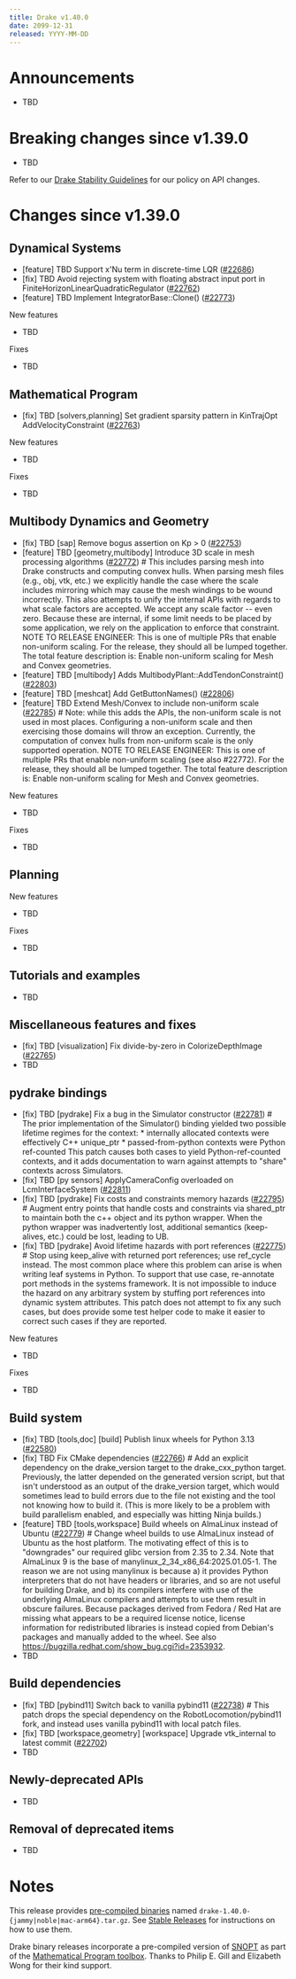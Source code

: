 ```yaml
---
title: Drake v1.40.0
date: 2099-12-31
released: YYYY-MM-DD
---
```


# Announcements

* TBD

# Breaking changes since v1.39.0

* TBD

Refer to our [Drake Stability Guidelines](/stable.html) for our policy
on API changes.

# Changes since v1.39.0

## Dynamical Systems

<!-- <relnotes for systems go here> -->

* [feature] TBD Support x'Nu term in discrete-time LQR ([#22686][_#22686])
* [fix] TBD Avoid rejecting system with floating abstract input port in FiniteHorizonLinearQuadraticRegulator ([#22762][_#22762])
* [feature] TBD Implement IntegratorBase<T>::Clone() ([#22773][_#22773])

New features

* TBD

Fixes

* TBD

## Mathematical Program

<!-- <relnotes for solvers go here> -->

* [fix] TBD [solvers,planning] Set gradient sparsity pattern in KinTrajOpt AddVelocityConstraint ([#22763][_#22763])

New features

* TBD

Fixes

* TBD

## Multibody Dynamics and Geometry

<!-- <relnotes for geometry,multibody go here> -->

* [fix] TBD [sap] Remove bogus assertion on Kp > 0 ([#22753][_#22753])
* [feature] TBD [geometry,multibody] Introduce 3D scale in mesh processing algorithms ([#22772][_#22772])  # This includes parsing mesh into Drake constructs and computing convex hulls. When parsing mesh files (e.g., obj, vtk, etc.) we explicitly handle the case where the scale includes mirroring which may cause the mesh windings to be wound incorrectly. This also attempts to unify the internal APIs with regards to what scale factors are accepted. We accept any scale factor -- even zero. Because these are internal, if some limit needs to be placed by some application, we rely on the application to enforce that constraint. NOTE TO RELEASE ENGINEER: This is one of multiple PRs that enable non-uniform scaling.  For the release, they should all be lumped together. The total feature description is: Enable non-uniform scaling for Mesh and Convex geometries.
* [feature] TBD [multibody] Adds MultibodyPlant::AddTendonConstraint() ([#22803][_#22803])
* [feature] TBD [meshcat] Add GetButtonNames() ([#22806][_#22806])
* [feature] TBD Extend Mesh/Convex to include non-uniform scale ([#22785][_#22785])  # Note: while this adds the APIs, the non-uniform scale is not used in most places. Configuring a non-uniform scale and then exercising those domains will throw an exception. Currently, the computation of convex hulls from non-uniform scale is the only supported operation. NOTE TO RELEASE ENGINEER: This is one of multiple PRs that enable non-uniform scaling (see also #22772).  For the release, they should all be lumped together. The total feature description is: Enable non-uniform scaling for Mesh and Convex geometries.

New features

* TBD

Fixes

* TBD

## Planning

<!-- <relnotes for planning go here> -->


New features

* TBD

Fixes

* TBD

## Tutorials and examples

<!-- <relnotes for examples,tutorials go here> -->

* TBD

## Miscellaneous features and fixes

<!-- <relnotes for common,math,lcm,lcmtypes,manipulation,perception,visualization go here> -->

* [fix] TBD [visualization] Fix divide-by-zero in ColorizeDepthImage ([#22765][_#22765])
* TBD

## pydrake bindings

<!-- <relnotes for bindings go here> -->

* [fix] TBD [pydrake] Fix a bug in the Simulator constructor ([#22781][_#22781])  # The prior implementation of the Simulator() binding yielded two possible lifetime regimes for the context: * internally allocated contexts were effectively C++ unique_ptr * passed-from-python contexts were Python ref-counted This patch causes both cases to yield Python-ref-counted contexts, and it adds documentation to warn against attempts to "share" contexts across Simulators.
* [fix] TBD [py sensors] ApplyCameraConfig overloaded on LcmInterfaceSystem ([#22811][_#22811])
* [fix] TBD [pydrake] Fix costs and constraints memory hazards ([#22795][_#22795])  # Augment entry points that handle costs and constraints via shared_ptr to maintain both the c++ object and its python wrapper. When the python wrapper was inadvertently lost, additional semantics (keep-alives, etc.) could be lost, leading to UB.
* [fix] TBD [pydrake] Avoid lifetime hazards with port references ([#22775][_#22775])  # Stop using keep_alive with returned port references; use ref_cycle instead. The most common place where this problem can arise is when writing leaf systems in Python. To support that use case, re-annotate port methods in the systems framework. It is not impossible to induce the hazard on any arbitrary system by stuffing port references into dynamic system attributes. This patch does not attempt to fix any such cases, but does provide some test helper code to make it easier to correct such cases if they are reported.

New features

* TBD

Fixes

* TBD

## Build system

<!-- <relnotes for cmake,doc,setup,third_party,tools go here> -->

* [fix] TBD [tools,doc] [build] Publish linux wheels for Python 3.13 ([#22580][_#22580])
* [fix] TBD Fix CMake dependencies ([#22766][_#22766])  # Add an explicit dependency on the drake_version target to the drake_cxx_python target. Previously, the latter depended on the generated version script, but that isn't understood as an output of the drake_version target, which would sometimes lead to build errors due to the file not existing and the tool not knowing how to build it. (This is more likely to be a problem with build parallelism enabled, and especially was hitting Ninja builds.)
* [feature] TBD [tools,workspace] Build wheels on AlmaLinux instead of Ubuntu ([#22779][_#22779])  # Change wheel builds to use AlmaLinux instead of Ubuntu as the host platform. The motivating effect of this is to "downgrades" our required glibc version from 2.35 to 2.34. Note that AlmaLinux 9 is the base of manylinux_2_34_x86_64:2025.01.05-1. The reason we are not using manylinux is because a) it provides Python interpreters that do not have headers or libraries, and so are not useful for building Drake, and b) its compilers interfere with use of the underlying AlmaLinux compilers and attempts to use them result in obscure failures. Because packages derived from Fedora / Red Hat are missing what appears to be a required license notice, license information for redistributed libraries is instead copied from Debian's packages and manually added to the wheel. See also https://bugzilla.redhat.com/show_bug.cgi?id=2353932.
* TBD

## Build dependencies

<!-- <relnotes for workspace go here> -->

* [fix] TBD [pybind11] Switch back to vanilla pybind11 ([#22738][_#22738])  # This patch drops the special dependency on the RobotLocomotion/pybind11 fork, and instead uses vanilla pybind11 with local patch files.
* [fix] TBD [workspace,geometry] [workspace] Upgrade vtk_internal to latest commit ([#22702][_#22702])
* TBD

## Newly-deprecated APIs

* TBD

## Removal of deprecated items

* TBD

# Notes


This release provides [pre-compiled binaries](https://github.com/RobotLocomotion/drake/releases/tag/v1.40.0) named
``drake-1.40.0-{jammy|noble|mac-arm64}.tar.gz``. See [Stable Releases](/from_binary.html#stable-releases) for instructions on how to use them.

Drake binary releases incorporate a pre-compiled version of [SNOPT](https://ccom.ucsd.edu/~optimizers/solvers/snopt/) as part of the
[Mathematical Program toolbox](https://drake.mit.edu/doxygen_cxx/group__solvers.html). Thanks to
Philip E. Gill and Elizabeth Wong for their kind support.

<!-- <begin issue links> -->
[_#22580]: https://github.com/RobotLocomotion/drake/pull/22580
[_#22686]: https://github.com/RobotLocomotion/drake/pull/22686
[_#22702]: https://github.com/RobotLocomotion/drake/pull/22702
[_#22738]: https://github.com/RobotLocomotion/drake/pull/22738
[_#22753]: https://github.com/RobotLocomotion/drake/pull/22753
[_#22762]: https://github.com/RobotLocomotion/drake/pull/22762
[_#22763]: https://github.com/RobotLocomotion/drake/pull/22763
[_#22765]: https://github.com/RobotLocomotion/drake/pull/22765
[_#22766]: https://github.com/RobotLocomotion/drake/pull/22766
[_#22772]: https://github.com/RobotLocomotion/drake/pull/22772
[_#22773]: https://github.com/RobotLocomotion/drake/pull/22773
[_#22775]: https://github.com/RobotLocomotion/drake/pull/22775
[_#22779]: https://github.com/RobotLocomotion/drake/pull/22779
[_#22781]: https://github.com/RobotLocomotion/drake/pull/22781
[_#22785]: https://github.com/RobotLocomotion/drake/pull/22785
[_#22795]: https://github.com/RobotLocomotion/drake/pull/22795
[_#22803]: https://github.com/RobotLocomotion/drake/pull/22803
[_#22806]: https://github.com/RobotLocomotion/drake/pull/22806
[_#22811]: https://github.com/RobotLocomotion/drake/pull/22811
<!-- <end issue links> -->

<!--
  Current oldest_commit 0596a5eb8717b677c573118bc5e2558c1f1f07ba (exclusive).
  Current newest_commit da935ae0480755a4e7a6780850bd32772eb9fe11 (inclusive).
-->
